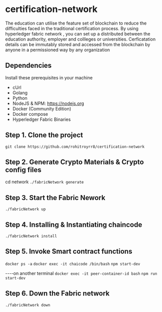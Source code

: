# certification-network
The education can utilise the feature set of blockchain to reduce the difficulties faced in the traditional certification process. By using hyperledger fabric network , you can set up a distributed between the education authority, employer and collleges or universities. Cerficatation details can be immutably stored and accessed from the blockchain by anyone in a permissioned way by any organization

## Dependencies
Install these prerequisites in your machine
- cUrl
- Golang
- Python
- NodeJS & NPM: https://nodejs.org
- Docker (Community Edition)
- Docker compose
- Hyperledger Fabric Binaries

## Step 1. Clone the project
`git clone https://github.com/rohitroyrr8/certification-network`

## Step 2. Generate Crypto Materials & Crypto config files
cd network
`./fabricNetwork generate`

## Step 3. Start the Fabric Nework
`./fabricNetwork up`

## Step 4. Installing & Instantiating chaincode
`./fabricNetwork install`

## Step 5. Invoke Smart contract functions 
`docker ps -a`
`docker exec -it chaicode /bin/bash`
`npm start-dev`

----on another terminal
`docker exec -it peer-container-id bash`
`npm run start-dev`

## Step 6. Down the Fabric network
`./fabricNetwork down`
